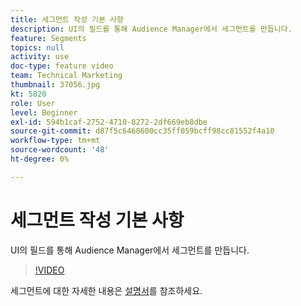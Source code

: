 ```yaml
---
title: 세그먼트 작성 기본 사항
description: UI의 필드를 통해 Audience Manager에서 세그먼트를 만듭니다.
feature: Segments
topics: null
activity: use
doc-type: feature video
team: Technical Marketing
thumbnail: 37056.jpg
kt: 5820
role: User
level: Beginner
exl-id: 594b1caf-2752-4710-8272-2df669eb8dbe
source-git-commit: d87f5c6468600cc35ff059bcff98cc81552f4a10
workflow-type: tm+mt
source-wordcount: '48'
ht-degree: 0%

---
```


# 세그먼트 작성 기본 사항

UI의 필드를 통해 Audience Manager에서 세그먼트를 만듭니다.

>[!VIDEO](https://video.tv.adobe.com/v/37056/?quality=12&learn=on)

세그먼트에 대한 자세한 내용은 [설명서](https://experienceleague.adobe.com/docs/audience-manager/user-guide/features/segments/segments-purpose.html?lang=ko)를 참조하세요.
